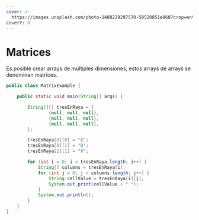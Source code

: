 ```yaml
---
cover: >-
  https://images.unsplash.com/photo-1488229297570-58520851e868?crop=entropy&cs=srgb&fm=jpg&ixid=M3wxOTcwMjR8MHwxfHNlYXJjaHw1fHxtYXRyaXh8ZW58MHx8fHwxNjk4NzUyMjE2fDA&ixlib=rb-4.0.3&q=85
coverY: 0
---
```


# Matrices

Es posible crear arrays de múltiples dimensiones, estos arrays de arrays se denominan matrices.

```java
public class MatrixExample {

    public static void main(String[] args) {

        String[][] tresEnRaya = {
                {null, null, null},
                {null, null, null},
                {null, null, null},
        };

        tresEnRaya[0][0] = "X";
        tresEnRaya[0][1] = "O";
        tresEnRaya[2][1] = "X";

        for (int i = 0; i < tresEnRaya.length; i++) {
            String[] columns = tresEnRaya[i];
            for (int j = 0; j < columns.length; j++) {
                String cellValue = tresEnRaya[i][j];
                System.out.print(cellValue + " ");
            }
            System.out.println();
        }
    }
}

```
